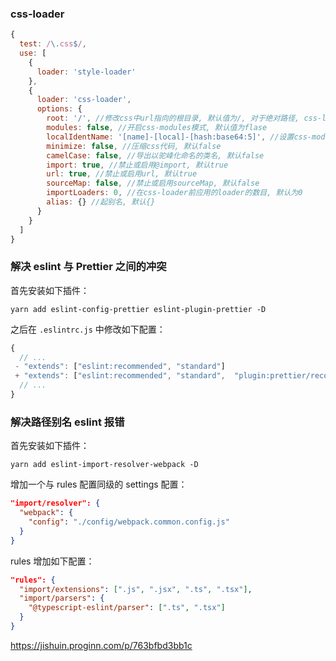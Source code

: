 <!--
 * @Description:
 * @Author: dnh
 * @Date: 2022-06-10 11:52:37
 * @LastEditors: dnh
 * @FilePath: \example\react\mobx\README.md
 * @LastEditTime: 2022-06-10 19:07:55
-->

### css-loader

```js
{
  test: /\.css$/,
  use: [
    {
      loader: 'style-loader'
    },
    {
      loader: 'css-loader',
      options: {
        root: '/', //修改css中url指向的根目录, 默认值为/, 对于绝对路径, css-loader默认是不会对它进行处理的
        modules: false, //开启css-modules模式, 默认值为flase
        localIdentName: '[name]-[local]-[hash:base64:5]', //设置css-modules模式下local类名的命名
        minimize: false, //压缩css代码, 默认false
        camelCase: false, //导出以驼峰化命名的类名, 默认false
        import: true, //禁止或启用@import, 默认true
        url: true, //禁止或启用url, 默认true
        sourceMap: false, //禁止或启用sourceMap, 默认false
        importLoaders: 0, //在css-loader前应用的loader的数目, 默认为0
        alias: {} //起别名, 默认{}
      }
    }
  ]
}
```

### 解决 eslint 与 Prettier 之间的冲突

首先安装如下插件：

```
yarn add eslint-config-prettier eslint-plugin-prettier -D
```

之后在 `.eslintrc.js` 中修改如下配置：

```js
{
  // ...
 - "extends": ["eslint:recommended", "standard"]
 + "extends": ["eslint:recommended", "standard",  "plugin:prettier/recommended"]
  // ...
}
```

### 解决路径别名 eslint 报错

首先安装如下插件：

```
yarn add eslint-import-resolver-webpack -D
```

增加一个与 rules 配置同级的 settings 配置：

```json
"import/resolver": {
  "webpack": {
    "config": "./config/webpack.common.config.js"
  }
}
```

rules 增加如下配置：

```json
"rules": {
  "import/extensions": [".js", ".jsx", ".ts", ".tsx"],
  "import/parsers": {
    "@typescript-eslint/parser": [".ts", ".tsx"]
  }
}
```

https://jishuin.proginn.com/p/763bfbd3bb1c
